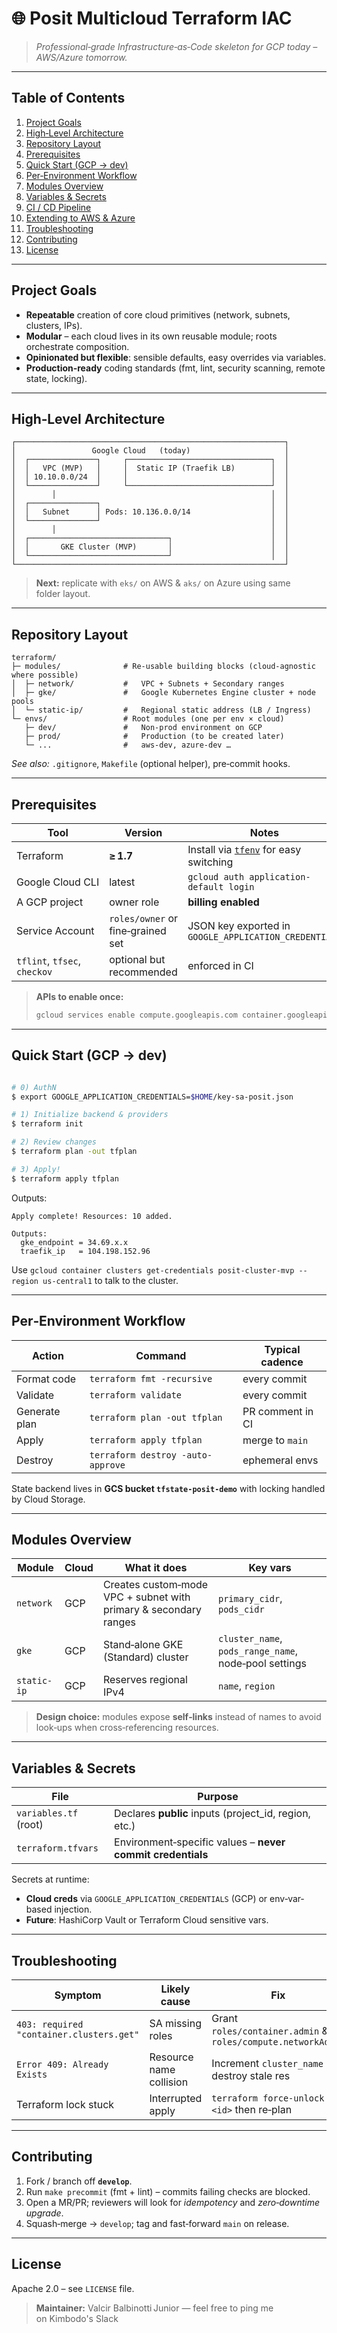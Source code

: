 # 🌐 **Posit Multicloud Terraform IAC**

> *Professional‑grade Infrastructure‑as‑Code skeleton for GCP today – AWS/Azure tomorrow.*

---

## Table&nbsp;of&nbsp;Contents
1. [Project Goals](#project-goals)
2. [High‑Level Architecture](#high-level-architecture)
3. [Repository Layout](#repository-layout)
4. [Prerequisites](#prerequisites)
5. [Quick Start (GCP → dev)](#quick-start-gcp--dev)
6. [Per‑Environment Workflow](#per-environment-workflow)
7. [Modules Overview](#modules-overview)
8. [Variables & Secrets](#variables--secrets)
9. [CI / CD Pipeline](#ci--cd-pipeline)
10. [Extending to AWS & Azure](#extending-to-aws--azure)
11. [Troubleshooting](#troubleshooting)
12. [Contributing](#contributing)
13. [License](#license)

---

## Project Goals
- **Repeatable** creation of core cloud primitives (network, subnets, clusters, IPs).
- **Modular** – each cloud lives in its own reusable module; roots orchestrate composition.
- **Opinionated but flexible**: sensible defaults, easy overrides via variables.
- **Production‑ready** coding standards (fmt, lint, security scanning, remote state, locking).

---

## High‑Level Architecture
```
┌────────────────────────────────────────────────────────────┐
│                 Google Cloud   (today)                     │
│  ┌───────────────┐     ┌────────────────────────────────┐  │
│  │   VPC (MVP)   │     │  Static IP (Traefik LB)        │  │
│  │ 10.10.0.0/24  │     │                                │  │
│  └───────────────┘     └────────────────────────────────┘  │
│        │                                                │  │
│  ┌───────────────┐                                      │  │
│  │   Subnet      │ Pods: 10.136.0.0/14                  │  │
│  └───────────────┘                                      │  │
│        │                                                │  │
│  ┌───────────────────────────────┐                      │  │
│  │       GKE Cluster (MVP)       │                      │  │
│  └───────────────────────────────┘                      │  │
└────────────────────────────────────────────────────────────┘
```

> **Next:** replicate with `eks/` on AWS & `aks/` on Azure using same folder layout.

---

## Repository Layout
```text
terraform/
├─ modules/              # Re‑usable building blocks (cloud‑agnostic where possible)
│  ├─ network/           #   VPC + Subnets + Secondary ranges
│  ├─ gke/               #   Google Kubernetes Engine cluster + node pools
│  └─ static-ip/         #   Regional static address (LB / Ingress)
└─ envs/                 # Root modules (one per env × cloud)
   ├─ dev/               #   Non‑prod environment on GCP
   ├─ prod/              #   Production (to be created later)
   └─ ...                #   aws-dev, azure-dev …
```
*See also:* `.gitignore`, `Makefile` (optional helper), pre‑commit hooks.

---

## Prerequisites
| Tool | Version | Notes |
|------|---------|-------|
| Terraform | **≥ 1.7** | Install via [`tfenv`](https://github.com/tfutils/tfenv) for easy switching |
| Google Cloud CLI | latest | `gcloud auth application-default login` |
| A GCP project | owner role | **billing enabled** |
| Service Account | `roles/owner` or fine‑grained set | JSON key exported in `GOOGLE_APPLICATION_CREDENTIALS` |
| `tflint`, `tfsec`, `checkov` | optional but recommended | enforced in CI |

> **APIs to enable once:**
> ```bash
> gcloud services enable compute.googleapis.com container.googleapis.com
> ```

---

## Quick Start (GCP → dev)
```bash

# 0) AuthN
$ export GOOGLE_APPLICATION_CREDENTIALS=$HOME/key-sa-posit.json

# 1) Initialize backend & providers
$ terraform init

# 2) Review changes
$ terraform plan -out tfplan

# 3) Apply!
$ terraform apply tfplan
```
Outputs:
```text
Apply complete! Resources: 10 added.

Outputs:
  gke_endpoint = 34.69.x.x
  traefik_ip   = 104.198.152.96
```
Use `gcloud container clusters get-credentials posit-cluster-mvp --region us-central1` to talk to the cluster.

---

## Per‑Environment Workflow
| Action | Command | Typical cadence |
|--------|---------|-----------------|
| Format code | `terraform fmt -recursive` | every commit |
| Validate | `terraform validate` | every commit |
| Generate plan | `terraform plan -out tfplan` | PR comment in CI |
| Apply | `terraform apply tfplan` | merge to `main` |
| Destroy | `terraform destroy -auto-approve` | ephemeral envs |

State backend lives in **GCS bucket `tfstate-posit-demo`** with locking handled by Cloud Storage.

---

## Modules Overview
| Module | Cloud | What it does | Key vars |
|--------|-------|-------------|----------|
| `network` | GCP | Creates custom‑mode VPC + subnet with primary & secondary ranges | `primary_cidr`, `pods_cidr` |
| `gke` | GCP | Stand‑alone GKE (Standard) cluster | `cluster_name`, `pods_range_name`, node‑pool settings |
| `static-ip` | GCP | Reserves regional IPv4 | `name`, `region` |

> **Design choice:** modules expose **self‑links** instead of names to avoid look‑ups when cross‑referencing resources.

---

## Variables & Secrets
| File | Purpose |
|------|---------|
| `variables.tf` (root) | Declares **public** inputs (project_id, region, etc.) |
| `terraform.tfvars` | Environment‑specific values – **never commit credentials** |

Secrets at runtime:
- **Cloud creds** via `GOOGLE_APPLICATION_CREDENTIALS` (GCP) or env‑var‐based injection.
- **Future**: HashiCorp Vault or Terraform Cloud sensitive vars.

---

## Troubleshooting
| Symptom | Likely cause | Fix |
|---------|--------------|-----|
| `403: required "container.clusters.get"` | SA missing roles | Grant `roles/container.admin` & `roles/compute.networkAdmin` |
| `Error 409: Already Exists` | Resource name collision | Increment `cluster_name` or destroy stale res |
| Terraform lock stuck | Interrupted apply | `terraform force-unlock <id>` then re‑plan |

---

## Contributing
1. Fork / branch off **`develop`**.
2. Run `make precommit` (fmt + lint) – commits failing checks are blocked.
3. Open a MR/PR; reviewers will look for *idempotency* and *zero‑downtime upgrade*.
4. Squash‑merge → `develop`; tag and fast‑forward `main` on release.

---

## License
Apache 2.0 – see `LICENSE` file.

> **Maintainer:** Valcir Balbinotti Junior — feel free to ping me on Kimbodo's Slack
